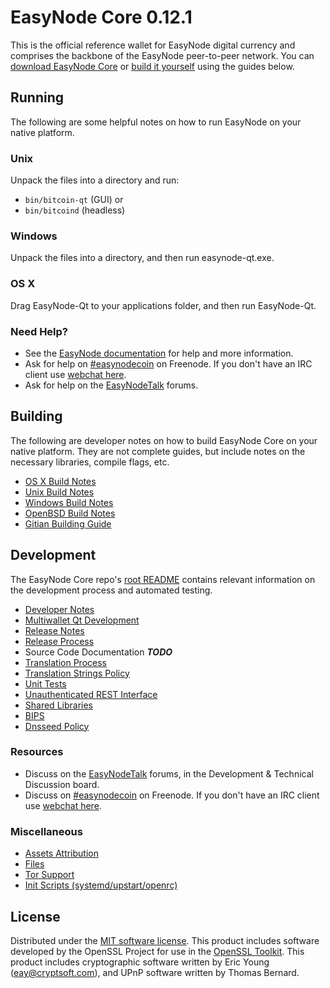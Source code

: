 EasyNode Core 0.12.1
=====================

This is the official reference wallet for EasyNode digital currency and comprises the backbone of the EasyNode peer-to-peer network. You can [download EasyNode Core](https://www.easynode.org/downloads/) or [build it yourself](#building) using the guides below.

Running
---------------------
The following are some helpful notes on how to run EasyNode on your native platform.

### Unix

Unpack the files into a directory and run:

- `bin/bitcoin-qt` (GUI) or
- `bin/bitcoind` (headless)

### Windows

Unpack the files into a directory, and then run easynode-qt.exe.

### OS X

Drag EasyNode-Qt to your applications folder, and then run EasyNode-Qt.

### Need Help?

* See the [EasyNode documentation](https://easynodecoin.atlassian.net/wiki/display/DOC)
for help and more information.
* Ask for help on [#easynodecoin](http://webchat.freenode.net?channels=easynodecoin) on Freenode. If you don't have an IRC client use [webchat here](http://webchat.freenode.net?channels=easynodecoin).
* Ask for help on the [EasyNodeTalk](https://easynodetalk.org/) forums.

Building
---------------------
The following are developer notes on how to build EasyNode Core on your native platform. They are not complete guides, but include notes on the necessary libraries, compile flags, etc.

- [OS X Build Notes](build-osx.md)
- [Unix Build Notes](build-unix.md)
- [Windows Build Notes](build-windows.md)
- [OpenBSD Build Notes](build-openbsd.md)
- [Gitian Building Guide](gitian-building.md)

Development
---------------------
The EasyNode Core repo's [root README](/README.md) contains relevant information on the development process and automated testing.

- [Developer Notes](developer-notes.md)
- [Multiwallet Qt Development](multiwallet-qt.md)
- [Release Notes](release-notes.md)
- [Release Process](release-process.md)
- Source Code Documentation ***TODO***
- [Translation Process](translation_process.md)
- [Translation Strings Policy](translation_strings_policy.md)
- [Unit Tests](unit-tests.md)
- [Unauthenticated REST Interface](REST-interface.md)
- [Shared Libraries](shared-libraries.md)
- [BIPS](bips.md)
- [Dnsseed Policy](dnsseed-policy.md)

### Resources
* Discuss on the [EasyNodeTalk](https://easynodetalk.org/) forums, in the Development & Technical Discussion board.
* Discuss on [#easynodecoin](http://webchat.freenode.net/?channels=easynodecoin) on Freenode. If you don't have an IRC client use [webchat here](http://webchat.freenode.net/?channels=easynodecoin).

### Miscellaneous
- [Assets Attribution](assets-attribution.md)
- [Files](files.md)
- [Tor Support](tor.md)
- [Init Scripts (systemd/upstart/openrc)](init.md)

License
---------------------
Distributed under the [MIT software license](http://www.opensource.org/licenses/mit-license.php).
This product includes software developed by the OpenSSL Project for use in the [OpenSSL Toolkit](https://www.openssl.org/). This product includes
cryptographic software written by Eric Young ([eay@cryptsoft.com](mailto:eay@cryptsoft.com)), and UPnP software written by Thomas Bernard.
